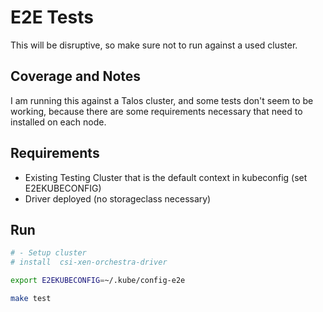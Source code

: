 # E2E Tests

This will be disruptive, so make sure not to run against a used cluster.

## Coverage and Notes

I am running this against a Talos cluster, and some tests don't seem to be working, because there are some requirements necessary that need to installed on each node.

## Requirements

* Existing Testing Cluster that is the default context in kubeconfig (set E2EKUBECONFIG)
* Driver deployed (no storageclass necessary)

## Run

```bash
# - Setup cluster
# install  csi-xen-orchestra-driver

export E2EKUBECONFIG=~/.kube/config-e2e

make test
```
